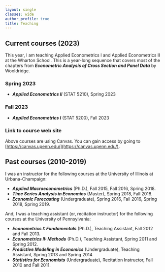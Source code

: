 ```yaml
---
layout: single
classes: wide
author_profile: true
title: Teaching
---
```


## Current courses (2023)

This year, I am teaching Applied Econometrics I and Applied Econometrics II at the Wharton School. This is a year-long sequence that covers most of the chapters from ***Econometric Analysis of Cross Section and Panel Data*** by Wooldridge.

### Spring 2023

- ***Applied Econometrics II*** (STAT 5210), Spring 2023

### Fall 2023

- ***Applied Econometrics I***  (STAT 5200), Fall 2023

### Link to course web site

Above courses are using Canvas. You can gain access by going to
[https://canvas.upenn.edu/](https://canvas.upenn.edu/).


<!-- <p>&nbsp;</p> -->

## Past courses (2010-2019)

I was an instructor for the following courses at the University of Illinois at Urbana-Champaign:

- ***Applied Macroeconometrics*** (Ph.D.), Fall 2015, Fall 2016, Spring 2018.
- ***Time Series Analysis in Economics*** (Master), Spring 2018, Fall 2018.
- ***Economic Forecasting*** (Undergraduate), Spring 2016, Fall 2016, Spring 2018, Spring 2019.


And, I was a teaching assistant (or, recitation instructor) for the following courses at the University of Pennsylvania:

- ***Econometrics I: Fundamentals*** (Ph.D.), Teaching Assistant, Fall 2012 and Fall 2013.
- ***Econometrics II: Methods*** (Ph.D.), Teaching Assistant, Spring 2011 and Spring 2012.
- ***Predictive Modeling in Economics*** (Undergraduate), Teaching Assistant, Spring 2013 and Spring 2014. 
- ***Statistics for Economists*** (Undergraduate), Recitation Instructor, Fall 2010 and Fall 2011.